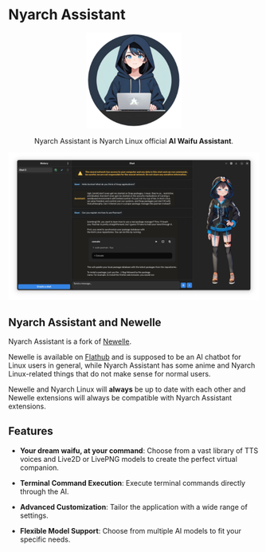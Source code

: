# Nyarch Assistant
<div style="text-align: center;">
<img src="https://raw.githubusercontent.com/NyarchLinux/NyarchAssistant/refs/heads/master/data/icons/hicolor/scalable/apps/moe.nyarchlinux.assistant.svg" alt="nyarchassistant" width="192" height="192"/>
</div>
<div style="text-align: center;">

Nyarch Assistant is Nyarch Linux official <b>AI Waifu Assistant</b>.
</div>

![screenshot](https://raw.githubusercontent.com/NyarchLinux/NyarchAssistant/refs/heads/master/screenshots/1b.png)

## Nyarch Assistant and Newelle

Nyarch Assistant is a fork of [Newelle](https://github.com/qwersyk/Newelle). 

Newelle is available on [Flathub](https://flathub.org/apps/io.github.qwersyk.Newelle) and is supposed to be an AI chatbot for Linux users in general, while Nyarch Assistant has some anime and Nyarch Linux-related things that do not make sense for normal users.

Newelle and Nyarch Linux will **always** be up to date with each other and Newelle extensions will always be compatible with Nyarch Assistant extensions.

## Features
- **Your dream waifu, at your command**: Choose from a vast library of TTS voices and Live2D or LivePNG models to create the perfect virtual companion.

- **Terminal Command Execution**: Execute terminal commands directly through the AI.

- **Advanced Customization**: Tailor the application with a wide range of settings.

- **Flexible Model Support**: Choose from multiple AI models to fit your specific needs.
